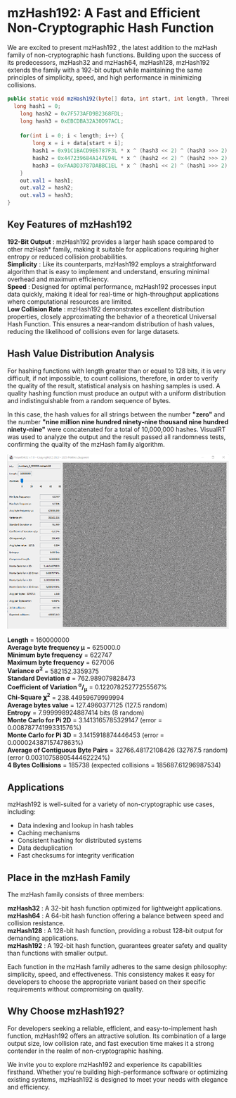 # mzHash192: A Fast and Efficient Non-Cryptographic Hash Function
We are excited to present mzHash192 , the latest addition to the mzHash family of non-cryptographic hash functions. Building upon the success of its predecessors, mzHash32 and mzHash64, mzHash128, mzHash192 extends the family with a 192-bit output while maintaining the same principles of simplicity, speed, and high performance in minimizing collisions.

```java
public static void mzHash192(byte[] data, int start, int length, ThreeLongs out) {
  long hash1 = 0;
	long hash2 = 0x7F573AFD9B2368FDL;
	long hash3 = 0xEBCDBA32A30D97ACL;
		
	for(int i = 0; i < length; i++) {
		long x = i + data[start + i];
		hash1 = 0x91C1BACD9E6787F3L * x ^ (hash3 << 2) ^ (hash3 >>> 2);
		hash2 = 0x447239684A147E94L * x ^ (hash2 << 2) ^ (hash2 >>> 2);
		hash3 = 0xFAADD3787DABBC1EL * x ^ (hash1 << 2) ^ (hash1 >>> 2);
	}
	out.val1 = hash1;
	out.val2 = hash2;
	out.val3 = hash3;
}
```
## Key Features of mzHash192
**192-Bit Output** : mzHash192 provides a larger hash space compared to other mzHash* family, making it suitable for applications requiring higher entropy or reduced collision probabilities.  
**Simplicity** : Like its counterparts, mzHash192 employs a straightforward algorithm that is easy to implement and understand, ensuring minimal overhead and maximum efficiency.  
**Speed** : Designed for optimal performance, mzHash192 processes input data quickly, making it ideal for real-time or high-throughput applications where computational resources are limited.  
**Low Collision Rate** : mzHash192 demonstrates excellent distribution properties, closely approximating the behavior of a theoretical Universal Hash Function. This ensures a near-random distribution of hash values, reducing the likelihood of collisions even for large datasets.  

## Hash Value Distribution Analysis
For hashing functions with length greater than or equal to 128 bits, it is very difficult, if not impossible, to count collisions, therefore, in order to verify the quality of the result, statistical analysis on hashing samples is used. A quality hashing function must produce an output with a uniform distribution and indistinguishable from a random sequence of bytes.

In this case, the hash values ​​for all strings between the number **"zero"** and the number **"nine million nine hundred ninety-nine thousand nine hundred ninety-nine"** were concatenated for a total of 10,000,000 hashes. VisualRT was used to analyze the output and the result passed all randomness tests, confirming the quality of the mzHash family algorithm.

![Alt Text](https://raw.githubusercontent.com/matteo65/mzHash128/main/Resource/mzhash128output.png)

**Length** = 160000000  
**Average byte frequency μ** = 625000.0  
**Minimum byte frequency** = 622747  
**Maximum byte frequency** = 627006  
**Variance σ<sup>2</sup>** = 582152.3359375  
**Standard Deviation σ** = 762.989079828473  
**Coefficient of Variation <sup>σ</sup>/<sub>μ</sub>** = 0.12207825277255567%  
**Chi-Square 𝛘<sup>2</sup>** = 238.44959679999994  
**Average bytes value** = 127.4960377125 (127.5 random)  
**Entropy** = 7.999998924887414 bits (8 random)  
**Monte Carlo for Pi 2D** = 3.1413165785329147 (error = 0.00878774199331576%)  
**Monte Carlo for Pi 3D** = 3.1415918874446453 (error = 0.00002438715747863%)  
**Average of Contiguous Byte Pairs** = 32766.48172108426 (32767.5 random) (error 0.0031075880544462224%)  
**4 Bytes Collisions** = 185738 (expected collisions = 185687.61296987534)  

## Applications
mzHash192 is well-suited for a variety of non-cryptographic use cases, including:

- Data indexing and lookup in hash tables
- Caching mechanisms
- Consistent hashing for distributed systems
- Data deduplication
- Fast checksums for integrity verification

## Place in the mzHash Family
The mzHash family consists of three members:

**mzHash32** : A 32-bit hash function optimized for lightweight applications.   
**mzHash64** : A 64-bit hash function offering a balance between speed and collision resistance.   
**mzHash128** : A 128-bit hash function, providing a robust 128-bit output for demanding applications.   
**mzHash192** : A 192-bit hash function, guarantees greater safety and quality than functions with smaller output.  

Each function in the mzHash family adheres to the same design philosophy: simplicity, speed, and effectiveness. This consistency makes it easy for developers to choose the appropriate variant based on their specific requirements without compromising on quality.   

## Why Choose mzHash192?
For developers seeking a reliable, efficient, and easy-to-implement hash function, mzHash192 offers an attractive solution. Its combination of a large output size, low collision rate, and fast execution time makes it a strong contender in the realm of non-cryptographic hashing.

We invite you to explore mzHash192 and experience its capabilities firsthand. Whether you're building high-performance software or optimizing existing systems, mzHash192 is designed to meet your needs with elegance and efficiency.
